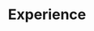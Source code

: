 ---
title: 'Experience'
jobs:
  - role: 'Software Engineer'
    company: 'Tech Corp'
    period: '2022 - Present'
    description:
      - 'Developed and maintained web applications using React, Next.js, and Node.js.'
      - 'Collaborated with cross-functional teams including designers, product managers, and other developers to deliver high-quality software products.'
      - 'Implemented responsive designs and ensured cross-browser compatibility.'
  - role: 'Junior Web Developer'
    company: 'Startup Inc.'
    period: '2020 - 2022'
    description:
      - 'Assisted in building and styling responsive user interfaces with HTML, CSS, and JavaScript.'
      - 'Gained hands-on experience with modern frontend frameworks.'
      - 'Participated in code reviews and fixed bugs reported by QA.'
      # You can add more jobs by copying the structure above
      # Each job should have: role, company, period, and description fields
      # The description should be a list of your key responsibilities and achievements
---